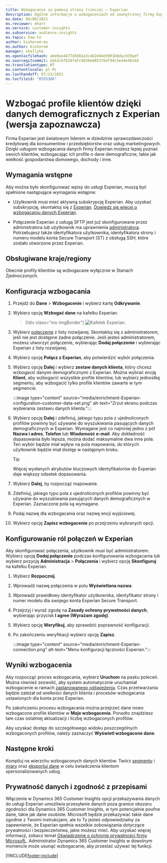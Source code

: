 ```yaml
---
title: Wzbogacanie za pomocą strony trzeciej – Experian
description: Ogólne informacje o wzbogaceniach od zewnętrznej firmy Experian.
ms.date: 04/09/2021
ms.reviewer: mhart
ms.service: customer-insights
ms.subservice: audience-insights
ms.topic: how-to
author: kishorem-ms
ms.author: kishorem
manager: shellyha
ms.openlocfilehash: abe9ee447745081e3c462d44e5901b6dac919adf
ms.sourcegitcommit: dab2cbf818fafc9436e685376df94c5e44e4b144
ms.translationtype: HT
ms.contentlocale: pl-PL
ms.lasthandoff: 07/13/2021
ms.locfileid: "6555366"
---
```

# <a name="enrich-customer-profiles-with-demographics-from-experian-preview"></a>Wzbogać profile klientów dzięki danych demograficznych z Experian (wersja zapoznawcza)

Firma Experian jest światowym liderem w dziedzinie sprawozdawczości kredytowej dla konsumentów i przedsiębiorstw oraz usług marketingowych. Dzięki usługom wzbogacania danych firmy Experian możesz lepiej poznać swoich klientów, wzbogacając ich profile o dane demograficzne, takie jak wielkość gospodarstwa domowego, dochody i inne.

## <a name="prerequisites"></a>Wymagania wstępne

Aby można było skonfigurować wpisy do usługi Experian, muszą być spełnione następujące wymagania wstępne:

- Użytkownik musi mieć aktywną subskrypcję Experian. Aby uzyskać subskrypcję, skontaktuj się z [Experian](https://www.experian.com/marketing-services/contact). [Dowiedz się więcej o wzbogacaniu danych Experian](https://www.experian.com/marketing-services/microsoft?cmpid=ems_web_mci_cdppage).

- Połączenie Experian z usługą SFTP jest już skonfigurowane przez administratora *lub* użytkownik ma uprawnienia [administratora](permissions.md#administrator). Potrzebujesz także identyfikatora użytkownika, identyfikatora strony i numeru modelu konta Secure Transport (ST) z obsługą SSH, które zostało utworzone przez Experian.

## <a name="supported-countriesregions"></a>Obsługiwane kraje/regiony

Obecnie profily klientów są wzbogacane wyłącznie w Stanach Zjednoczonych.

## <a name="configure-the-enrichment"></a>Konfiguracja wzbogacania

1. Przejdź do **Dane** > **Wzbogacenie** i wybierz kartę **Odkrywanie**.

1. Wybierz opcję **Wzbogać dane** na kafelku Experian.

   > [!div class="mx-imgBorder"]
   > ![Kafelek Experian.](media/experian-tile.png "Experian tile")
   > 

1. Wybierz [połączenie](connections.md) z listy rozwijanej. Skontaktuj się z administratorem, jeśli nie jest dostępne żadne połączenie. Jeśli jesteś administratorem, możesz utworzyć połączenie, wybierając **Dodaj połączenie** i wybierając Experian z listy rozwijanej. 

1. Wybierz opcję **Połącz z Experian**, aby potwierdzić wybór połączenia.

1.  Wybierz opcję **Dalej** i wybierz **zestaw danych klienta**, który chcesz wzbogacić danymi demograficznymi z Experian. Można wybrać encję **Klient**, aby wzbogacić wszystkie profile klientów, lub wybierz jednostkę segmentu, aby wzbogacić tylko profile klientów zawarte w tym segmencie.

    :::image type="content" source="media/enrichment-Experian-configuration-customer-data-set.png" alt-text="Zrzut ekranu podczas wybierania zestawu danych klienta.":::

1. Wybierz opcję **Dalej** i zdefiniuj, jakiego typu pola z ujednoliconych profilów powinny być używane do wyszukiwania pasujących danych demograficznych w Experian. Wymagane jest co najmniej jedno z pól **Nazwa i adres**, **Telefon** lub **Wiadomość e-mail**. Aby dokładność dopasowania było lepsza, można dodać maksymalnie dwa inne pola. Ten wybór będzie miał wpływ na pola mapowania, do których użytkownik będzie miał dostęp w następnym kroku.

    > [!TIP]
    > Więcej wysłanych atrybutów kluczowych identyfikatorów do Experian daje większy odsetek dopasowania.

1. Wybierz **Dalej**, by rozpocząć mapowanie.

1. Zdefiniuj, jakiego typu pola z ujednoliconych profilów powinny być używane do wyszukiwania pasujących danych demograficznych w Experian. Zaznaczone pola są wymagane.

1. Podaj nazwę dla wzbogacania oraz nazwę encji wyjściowej.

1. Wybierz opcję **Zapisz wzbogacenie** po przejrzeniu wybranych opcji.

## <a name="configure-the-connection-for-experian"></a>Konfigurowanie ról połączeń w Experian 

Aby skonfigurować połączenia, użytkownik musi być administratorem. Wybierz opcję **Dodaj połączenie** podczas konfigurowania wzbogacania *lub* wybierz pozycję **Administracja** > **Połączenia** i wybierz opcję **Skonfiguruj** na kafelku Experian.

1. Wybierz **Rozpocznij**.

1. Wprowadź nazwę połączenia w polu **Wyświetlana nazwa**.

1. Wprowadź prawidłowy identyfikator użytkownika, identyfikator strony i numer modelu dla swojego konta Experian Secure Transport.

1. Przejrzyj i wyraź zgodę na **Zasady ochrony prywatności danych**, wybierając przycisk **I agree (Wyrażam zgodę)**.

1. Wybierz opcję **Weryfikuj**, aby sprawdzić poprawność konfiguracji.

1. Po zakończeniu weryfikacji wybierz opcję **Zapisz**.
   
   :::image type="content" source="media/enrichment-Experian-connection.png" alt-text="Menu konfiguracji łączności Experian.":::

## <a name="enrichment-results"></a>Wyniki wzbogacenia

Aby rozpocząć proces wzbogacania, wybierz **Uruchom** na pasku poleceń. Można również zezwolić, aby system automatycznie uruchamiał wzbogacenie w ramach [zaplanowanego odświeżenia](system.md#schedule-tab). Czas przetwarzania będzie zależał od wielkości danych klienta i procesów wzbogacania ustawionych dla konta przez Experian.

Po zakończeniu procesu wzbogacania można przejrzeć dane nowo wzbogacone profile klientów w **Moje wzbogacenia**. Ponadto znajdziesz tam czas ostatniej aktualizacji i liczbę wzbogaconych profilów.

Aby uzyskać dostęp do szczegółowego widoku poszczególnych wzbogaconych profilów, należy zaznaczyć **Wyświetl wzbogacone dane**.

## <a name="next-steps"></a>Następne kroki

Kompiluj na wierzchu wzbogaconych danych klientów. Twórz [segmenty](segments.md) i [miary](measures.md) oraz [eksportuj dane](export-destinations.md) w celu świadczenia klientom spersonalizowanych usług.

## <a name="data-privacy-and-compliance"></a>Prywatność danych i zgodność z przepisami

Włączenie w Dynamics 365 Customer Insights opcji przekazywania danych do usługi Experian umożliwia przesyłanie danych poza granice obszaru zgodności dla Dynamics 365 Customer Insights, w tym potencjalnie poufne dane, takie jak dane osobiste. Microsoft będzie przekazywać takie dane zgodnie z Twoimi instrukcjami, ale to Ty jesteś odpowiedzialny za zapewnienie, że Experian spełnia wszelkie zobowiązania dotyczące prywatności i bezpieczeństwa, jakie możesz mieć. Aby uzyskać więcej informacji, zobacz temat [Oświadczenie o ochronie prywatności firmy Microsoft.](https://go.microsoft.com/fwlink/?linkid=396732).
Administrator Dynamics 365 Customer Insights w dowolnym momencie może usunąć wzbogacanie, aby przestać używać tej funkcji.


[!INCLUDE[footer-include](../includes/footer-banner.md)]

